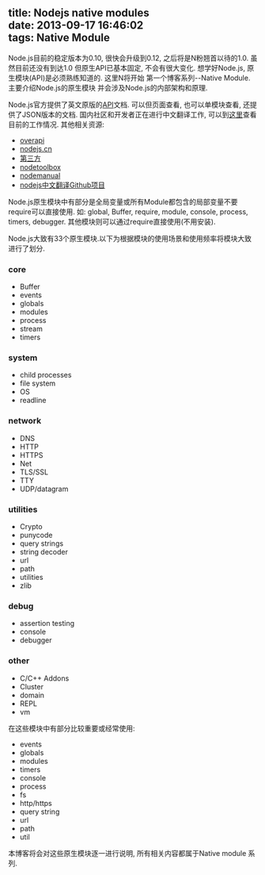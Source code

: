 title: Nodejs native modules  
date: 2013-09-17 16:46:02  
tags:  Native Module
---
Node.js目前的稳定版本为0.10, 很快会升级到0.12, 之后将是N粉翘首以待的1.0. 虽然目前还没有到达1.0
但原生API已基本固定, 不会有很大变化. 想学好Node.js, 原生模块(API)是必须熟练知道的. 这里N将开始
第一个博客系列--Native Module. 主要介绍Node.js的原生模块 并会涉及Node.js的内部架构和原理.

Node.js官方提供了英文原版的[API](http://nodejs.org/api/)文档. 可以但页面查看, 也可以单模块查看,
还提供了JSON版本的文档. 国内社区和开发者正在进行中文翻译工作, 可以到[这里](http://jsfuns.com/ebook/#30d25070-118c-11e3-bc83-47c9e4e1d529)查看目前的工作情况. 其他相关资源:

* [overapi](http://overapi.com/nodejs/)
* [nodejs.cn](http://nodejs.cn/)
* [第三方](http://nodejsapi.cfapps.io/)
* [nodetoolbox](http://nodetoolbox.com/)
* [nodemanual](http://nodemanual.org/)
* [nodejs中文翻译Github项目](https://github.com/pana/node-doc-cn)

Node.js原生模块中有部分是全局变量或所有Module都包含的局部变量不要require可以直接使用. 
如: global, Buffer, require, module, console, process, timers, debugger.
其他模块则可以通过require直接使用(不用安装).

Node.js大致有33个原生模块.以下为根据模块的使用场景和使用频率将模块大致进行了划分.

### core

* Buffer
* events
* globals
* modules
* process
* stream
* timers

### system

* child processes
* file system
* OS
* readline


### network

* DNS
* HTTP
* HTTPS
* Net
* TLS/SSL
* TTY
* UDP/datagram

### utilities

* Crypto
* punycode
* query strings
* string decoder
* url
* path
* utilities
* zlib

### debug

* assertion testing
* console
* debugger

### other

* C/C++ Addons
* Cluster
* domain
* REPL
* vm


在这些模块中有部分比较重要或经常使用:

* events
* globals
* modules
* timers
* console
* process
* fs
* http/https
* query string
* url
* path
* util


本博客将会对这些原生模块逐一进行说明, 所有相关内容都属于Native module 系列.